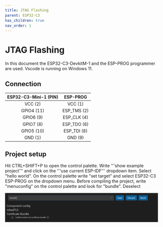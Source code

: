 ```yaml
---
title: JTAG Flashing
parent: ESP32-C3
has_children: true
nav_order: 1
---
```


# JTAG Flashing

In this document the ESP32-C3-DevkitM-1 and the ESP-PROG programmer are used. Vscode is running on Windows 11.

## Connection

|ESP32-C3-Mini-1 (PIN)| ESP-PROG   |
|:-------------------:|:----------:|
|VCC (2)              |VCC (1)     |
|GPIO4 (11)           |ESP_TMS (2) | 
|GPIO6 (9)            |ESP_CLK (4) |
|GPIO7 (8)            |ESP_TDO (6) |
|GPIO5 (10)           |ESP_TDI (8) |
|GND (1)              |GND (9)     |



## Project setup

Hit CTRL+SHIFT+P to open the control palette. Write '''show example project''' and click on the '''use current ESP-IDF''' dropdown item. Select "hello world". On the control palette write "set target" and select ESP32-C3 ESP-PROG on the dropdown menu. 
Before compiling the project, write "menuconfig" on the control palette and look for "bundle". Deselect 

![Bundle deselct](./images/esp32-c3_jtag/bundle.png)

